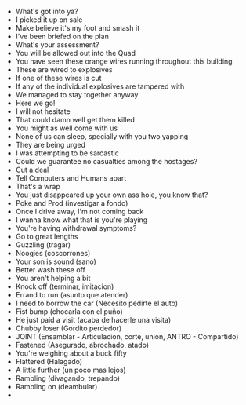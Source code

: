 * What's got into ya?
* I picked it up on sale
* Make believe it's my foot and smash it
* I've been briefed on the plan
* What's your assessment?
* You will be allowed out into the Quad
* You have seen these orange wires running throughout this building
* These are wired to explosives
* If one of these wires is cut
* If any of the individual explosives are tampered with
* We managed to stay together anyway
* Here we go!
* I will not hesitate
* That could damn well get them killed
* You might as well come with us
* None of us can sleep, specially with you two yapping
* They are being urged
* I was attempting to be sarcastic
* Could we guarantee no casualties among the hostages? 
* Cut a deal
* Tell Computers and Humans apart 
* That's a wrap
* You just disappeared up your own ass hole, you know that?
* Poke and Prod (investigar a fondo)
* Once I drive away, I'm not coming back
* I wanna know what that is you're playing
* You're having withdrawal symptoms?
* Go to great lengths
* Guzzling (tragar)
* Noogies (coscorrones)
* Your son is sound (sano)
* Better wash these off
* You aren't helping a bit
* Knock off (terminar, imitacion)
* Errand to run (asunto que atender)
* I need to borrow the car (Necesito pedirte el auto)
* Fist bump (chocarla con el puño)
* He just paid a visit (acaba de hacerle una visita)
* Chubby loser (Gordito perdedor)
* JOINT (Ensamblar - Articulacion, corte, union, ANTRO - Compartido)
* Fastened (Asegurado, abrochado, atado)
* You're weighing about a buck fifty
* Flattered (Halagado)
* A little further (un poco mas lejos)
* Rambling (divagando, trepando)
* Rambling on (deambular)
* 

